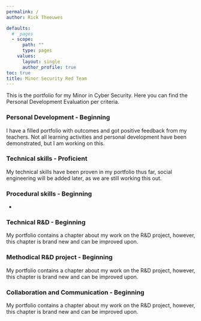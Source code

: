 ```yaml
---
permalink: /
author: Rick Theeuwes

defaults:
  # _pages
  - scope:
      path: ""
      type: pages
    values:
      layout: single
      author_profile: true
toc: true
title: Minor Security Red Team
---
```


This is the portfolio for my Minor in Cyber Security. Here you can find the Personal Development Evaluation per criteria.

### Personal Development - Beginning

I have a filled portfolio with outcomes and got positive feedback from my teachers. Not all learning activities and personal development have been demonstrated, but I am working on this.

### Technical skills - Proficient

My technical skills have been proven in my portfolio thus far, social engineering will be added later, as we are still working this out.

### Procedural skills - Beginning

-

### Technical R&D - Beginning

My portfolio contains a chapter about my work on the R&D project, however, this chapter is brand new and can be improved upon.

### Methodical R&D project - Beginning

My portfolio contains a chapter about my work on the R&D project, however, this chapter is brand new and can be improved upon.

### Collaboration and Communication - Beginning

My portfolio contains a chapter about my work on the R&D project, however, this chapter is brand new and can be improved upon.
